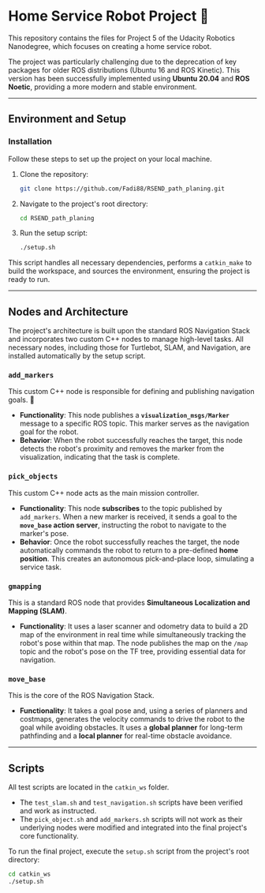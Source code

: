 # Home Service Robot Project 🏡

This repository contains the files for Project 5 of the Udacity Robotics Nanodegree, which focuses on creating a home service robot.

The project was particularly challenging due to the deprecation of key packages for older ROS distributions (Ubuntu 16 and ROS Kinetic). This version has been successfully implemented using **Ubuntu 20.04** and **ROS Noetic**, providing a more modern and stable environment.

---

## Environment and Setup

### Installation

Follow these steps to set up the project on your local machine.

1.  Clone the repository:
    ```bash
    git clone https://github.com/Fadi88/RSEND_path_planing.git
    ```
2.  Navigate to the project's root directory:
    ```bash
    cd RSEND_path_planing
    ```
3.  Run the setup script:
    ```bash
    ./setup.sh
    ```
This script handles all necessary dependencies, performs a `catkin_make` to build the workspace, and sources the environment, ensuring the project is ready to run.

---

## Nodes and Architecture

The project's architecture is built upon the standard ROS Navigation Stack and incorporates two custom C++ nodes to manage high-level tasks. All necessary nodes, including those for Turtlebot, SLAM, and Navigation, are installed automatically by the setup script.

### **`add_markers`**
This custom C++ node is responsible for defining and publishing navigation goals. 🎯
* **Functionality**: This node publishes a **`visualization_msgs/Marker`** message to a specific ROS topic. This marker serves as the navigation goal for the robot.
* **Behavior**: When the robot successfully reaches the target, this node detects the robot's proximity and removes the marker from the visualization, indicating that the task is complete.

### **`pick_objects`**
This custom C++ node acts as the main mission controller.
* **Functionality**: This node **subscribes** to the topic published by `add_markers`. When a new marker is received, it sends a goal to the **`move_base` action server**, instructing the robot to navigate to the marker's pose.
* **Behavior**: Once the robot successfully reaches the target, the node automatically commands the robot to return to a pre-defined **home position**. This creates an autonomous pick-and-place loop, simulating a service task.

### **`gmapping`**
This is a standard ROS node that provides **Simultaneous Localization and Mapping (SLAM)**. 
* **Functionality**: It uses a laser scanner and odometry data to build a 2D map of the environment in real time while simultaneously tracking the robot's pose within that map. The node publishes the map on the `/map` topic and the robot's pose on the TF tree, providing essential data for navigation.

### **`move_base`**
This is the core of the ROS Navigation Stack.
* **Functionality**: It takes a goal pose and, using a series of planners and costmaps, generates the velocity commands to drive the robot to the goal while avoiding obstacles. It uses a **global planner** for long-term pathfinding and a **local planner** for real-time obstacle avoidance.

---

## **Scripts**

All test scripts are located in the `catkin_ws` folder.

* The `test_slam.sh` and `test_navigation.sh` scripts have been verified and work as instructed.
* The `pick_object.sh` and `add_markers.sh` scripts will not work as their underlying nodes were modified and integrated into the final project's core functionality.

To run the final project, execute the `setup.sh` script from the project's root directory:

```bash
cd catkin_ws
./setup.sh
